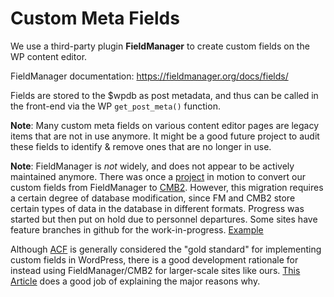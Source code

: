 # Custom Meta Fields

We use a third-party plugin **FieldManager** to create custom fields on the WP content editor.

FieldManager documentation: https://fieldmanager.org/docs/fields/

Fields are stored to the $wpdb as post metadata, and thus can be called in the front-end via the WP `get_post_meta()` function.

**Note**: Many custom meta fields on various content editor pages are legacy items that are not in use anymore. It might be a good future project to audit these fields to identify & remove ones that are no longer in use.

**Note**: FieldManager is *not* widely, and does not appear to be actively maintained anymore. There was once a [project](https://github.com/wpcomvip/nusystem-org/issues/412) in motion to convert our custom fields from FieldManager to [CMB2](https://cmb2.io/). However, this migration requires a certain degree of database modification, since FM and CMB2 store certain types of data in the database in different formats. Progress was started but then put on hold due to personnel departures. Some sites have feature branches in github for the work-in-progress. [Example](https://github.com/wpcomvip/nusystem-org/tree/cmb2-migration/plugins/nus-core-functionality/fm-to-cmb)

Although [ACF](https://www.advancedcustomfields.com/) is generally considered the "gold standard" for implementing custom fields in WordPress, there is a good development rationale for instead using FieldManager/CMB2 for larger-scale sites like ours. [This Article](https://salferrarello.com/cmb2-vs-acf/) does a good job of explaining the major reasons why.